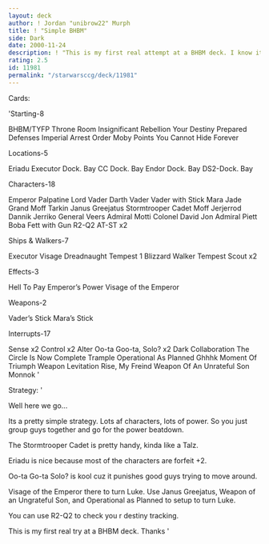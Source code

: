 ```yaml
---
layout: deck
author: ! Jordan "unibrow22" Murph
title: ! "Simple BHBM"
side: Dark
date: 2000-11-24
description: ! "This is my first real attempt at a BHBM deck. I know it has alot of holes, so please help me tweak it to it’s fullest..."
rating: 2.5
id: 11981
permalink: "/starwarsccg/deck/11981"
---
```

Cards: 

'Starting-8

BHBM/TYFP
Throne Room
Insignificant Rebellion
Your Destiny
Prepared Defenses
Imperial Arrest Order
Moby Points
You Cannot Hide Forever

Locations-5

Eriadu
Executor Dock. Bay
CC Dock. Bay
Endor Dock. Bay
DS2-Dock. Bay

Characters-18

Emperor Palpatine
Lord Vader
Darth Vader
Vader with Stick
Mara Jade
Grand Moff Tarkin
Janus Greejatus
Stormtrooper Cadet
Moff Jerjerrod
Dannik Jerriko
General Veers
Admiral Motti
Colonel David Jon
Admiral Piett
Boba Fett with Gun
R2-Q2
AT-ST x2

Ships & Walkers-7

Executor
Visage
Dreadnaught
Tempest 1
Blizzard Walker
Tempest Scout x2

Effects-3

Hell To Pay
Emperor’s Power
Visage of the Emperor

Weapons-2

Vader’s Stick
Mara’s Stick

Interrupts-17

Sense x2
Control x2
Alter
Oo-ta Goo-ta, Solo? x2
Dark Collaboration
The Circle Is Now Complete
Trample
Operational As Planned
Ghhhk
Moment Of Triumph
Weapon Levitation
Rise, My Freind
Weapon Of An Unrateful Son
Monnok
'

Strategy: '

Well here we go...

Its a pretty simple strategy. Lots af characters, lots of power. So you just group guys together and go for the power beatdown.

The Stormtrooper Cadet is pretty handy, kinda like a Talz.

Eriadu is nice because most of the characters are forfeit +2.

Oo-ta Go-ta Solo? is kool cuz it punishes good guys trying to move around.

Visage of the Emperor there to turn Luke. Use Janus Greejatus, Weapon of an Ungrateful Son, and Operational as Planned to setup to turn Luke.

You can use R2-Q2 to check you r destiny tracking.

This is my first real try at a BHBM deck. Thanks
'
